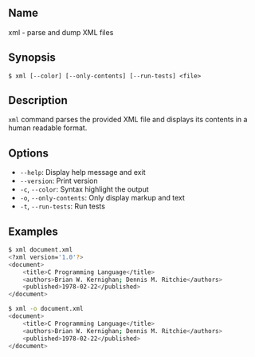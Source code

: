 ## Name

xml - parse and dump XML files

## Synopsis

```**sh**
$ xml [--color] [--only-contents] [--run-tests] <file>
```

## Description

`xml` command parses the provided XML file and displays its contents in a human readable format.

## Options

* `--help`: Display help message and exit
* `--version`: Print version
* `-c`, `--color`: Syntax highlight the output
* `-o`, `--only-contents`: Only display markup and text
* `-t`, `--run-tests`: Run tests

## Examples

```sh
$ xml document.xml
<?xml version='1.0'?>
<document>
    <title>C Programming Language</title>
    <authors>Brian W. Kernighan; Dennis M. Ritchie</authors>
    <published>1978-02-22</published>
</document>
```

```sh
$ xml -o document.xml
<document>
    <title>C Programming Language</title>
    <authors>Brian W. Kernighan; Dennis M. Ritchie</authors>
    <published>1978-02-22</published>
</document>
```
